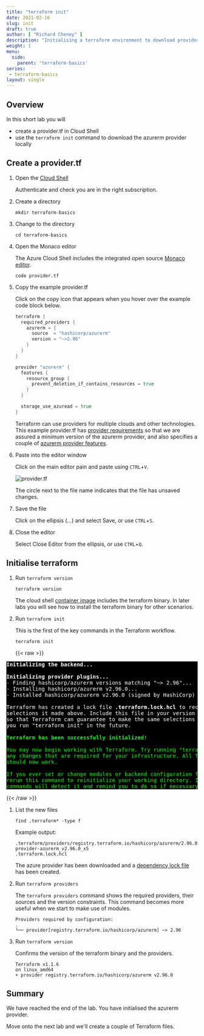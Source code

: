 ```yaml
---
title: "terraform init"
date: 2021-02-16
slug: init
draft: true
author: [ "Richard Cheney" ]
description: "Initialising a terraform environment to download providers and modules."
weight: 1
menu:
  side:
    parent: 'terraform-basics'
series:
 - terraform-basics
layout: single
---
```


## Overview

In this short lab you will

* create a provider.tf in Cloud Shell
* use the `terraform init` command to download the azurerm provider locally

## Create a provider.tf

1. Open the [Cloud Shell](https://shell.azure.com)

    Authenticate and check you are in the right subscription.

1. Create a directory

    ```shell
    mkdir terraform-basics
    ```

1. Change to the directory

    ```shell
    cd terraform-basics
    ```

1. Open the Monaco editor

    The Azure Cloud Shell includes the integrated open source [Monaco editor](https://docs.microsoft.com/azure/cloud-shell/using-cloud-shell-editor).

    ```shell
    code provider.tf
    ```

1. Copy the example provider.tf

    Click on the copy icon that appears when you hover over the example code block below.

    ```go
    terraform {
      required_providers {
        azurerm = {
          source  = "hashicorp/azurerm"
          version = "~>2.96"
        }
      }
    }

    provider "azurerm" {
      features {
        resource_group {
          prevent_deletion_if_contains_resources = true
        }
      }

      storage_use_azuread = true
    }
    ```

    Terraform can use providers for multiple clouds and other technologies. This example provider.tf has [provider requirements](https://www.terraform.io/language/providers/requirements) so that we are assured a minimum version of the azurerm provider, and also specifies a couple of [azurerm provider features](https://registry.terraform.io/providers/hashicorp/azurerm/latest/docs#features).

1. Paste into the editor window

    Click on the main editor pain and paste using `CTRL`+`V`.

    ![provider.tf](/terraform/basics/images/provider.tf.png)

    The circle next to the file name indicates that the file has unsaved changes.

1. Save the file

    Click on the ellipsis (*...*) and select Save, or use `CTRL`+`S`.

1. Close the editor

    Select Close Editor from the ellipsis, or use `CTRL`+`Q`.

## Initialise terraform

1. Run `terraform version`

    ```shell
    terraform version
    ```

    The cloud shell [container image](https://docs.microsoft.com/azure/cloud-shell/features) includes the terraform binary. In later labs you will see how to install the terraform binary for other scenarios.

1. Run `terraform init`

    This is the first of the key commands in the Terraform workflow.

    ```shell
    terraform init
    ```

    {{< raw >}}
<pre style="color:white; background-color:black">
<span style="font-weight:bold;">Initializing the backend...</span>

<span style="font-weight:bold;">Initializing provider plugins...</span>
- Finding hashicorp/azurerm versions matching &quot;~&gt; 2.96&quot;...
- Installing hashicorp/azurerm v2.96.0...
- Installed hashicorp/azurerm v2.96.0 (signed by HashiCorp)

Terraform has created a lock file <span style="font-weight:bold;">.terraform.lock.hcl</span> to record the provider
selections it made above. Include this file in your version control repository
so that Terraform can guarantee to make the same selections by default when
you run &quot;terraform init&quot; in the future.

<span style="font-weight:bold;"></span><span style="font-weight:bold;color:lime;">Terraform has been successfully initialized!</span><span style="color:lime;"></span>
<span style="color:lime;">
You may now begin working with Terraform. Try running &quot;terraform plan&quot; to see
any changes that are required for your infrastructure. All Terraform commands
should now work.

If you ever set or change modules or backend configuration for Terraform,
rerun this command to reinitialize your working directory. If you forget, other
commands will detect it and remind you to do so if necessary.</span>
</pre>
{{< /raw >}}

1. List the new files

    ```shell
    find .terraform* -type f
    ```

    Example output:

    ```text
    .terraform/providers/registry.terraform.io/hashicorp/azurerm/2.96.0/linux_amd64/terraform-provider-azurerm_v2.96.0_x5
    .terraform.lock.hcl
    ```

    The azure provider has been downloaded and a [dependency lock file](https://www.terraform.io/language/files/dependency-lock) has been created.

1. Run `terraform providers`

    The `terraform providers` command shows the required providers, their sources and the version constraints. This command becomes more useful when we start to make use of modules.

    ```text
    Providers required by configuration:
    .
    └── provider[registry.terraform.io/hashicorp/azurerm] ~> 2.96
    ```

1. Run `terraform version`

    Confirms the version of the terraform binary and the providers.

    ```text
    Terraform v1.1.6
    on linux_amd64
    + provider registry.terraform.io/hashicorp/azurerm v2.96.0
    ```

## Summary

We have reached the end of the lab. You have initialised the azurerm provider.

Move onto the next lab and we'll create a couple of Terraform files.
